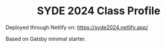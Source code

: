 <h1 align="center">
  SYDE 2024 Class Profile
</h1>

Deployed through Netlify on: https://syde2024.netlify.app/

Based on Gatsby minimal starter.

